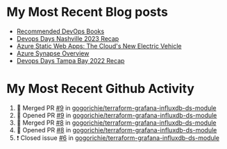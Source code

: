 # My Most Recent Blog posts
<!-- BLOG-POST-LIST:START -->
- [Recommended DevOps Books](https://www.gogorichie.com/blog/recommendeddevopsbooks/)
- [Devops Days Nashville 2023 Recap](https://www.gogorichie.com/blog/devopsdaysnashville2023recap/)
- [Azure Static Web Apps: The Cloud&#39;s New Electric Vehicle](https://www.gogorichie.com/blog/microsoft/azurespringcleaning2023/)
- [Azure Synapse Overview](https://www.gogorichie.com/blog/microsoft/azure-synapse-overview/)
- [Devops Days Tampa Bay 2022 Recap](https://www.gogorichie.com/blog/devopsdaystampabay2022recap/)
<!-- BLOG-POST-LIST:END -->


# My Most Recent Github Activity
<!--START_SECTION:activity-->
1. 🎉 Merged PR [#9](https://github.com/gogorichie/terraform-grafana-influxdb-ds-module/pull/9) in [gogorichie/terraform-grafana-influxdb-ds-module](https://github.com/gogorichie/terraform-grafana-influxdb-ds-module)
2. 💪 Opened PR [#9](https://github.com/gogorichie/terraform-grafana-influxdb-ds-module/pull/9) in [gogorichie/terraform-grafana-influxdb-ds-module](https://github.com/gogorichie/terraform-grafana-influxdb-ds-module)
3. 🎉 Merged PR [#8](https://github.com/gogorichie/terraform-grafana-influxdb-ds-module/pull/8) in [gogorichie/terraform-grafana-influxdb-ds-module](https://github.com/gogorichie/terraform-grafana-influxdb-ds-module)
4. 💪 Opened PR [#8](https://github.com/gogorichie/terraform-grafana-influxdb-ds-module/pull/8) in [gogorichie/terraform-grafana-influxdb-ds-module](https://github.com/gogorichie/terraform-grafana-influxdb-ds-module)
5. ❗️ Closed issue [#6](https://github.com/gogorichie/terraform-grafana-influxdb-ds-module/issues/6) in [gogorichie/terraform-grafana-influxdb-ds-module](https://github.com/gogorichie/terraform-grafana-influxdb-ds-module)
<!--END_SECTION:activity-->

